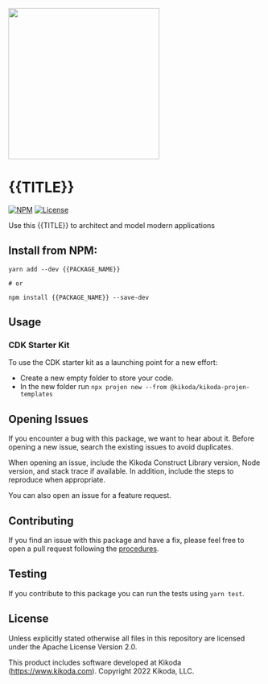 [<img src="https://kikoda.com/wp-content/uploads/2019/07/Logo_White_bg.svg" width="300"/>](https://kikoda.com)
# {{TITLE}}

[![NPM](https://img.shields.io/npm/v/{{PACKAGE_NAME}}?color=39a356)](https://www.npmjs.com/package/{{PACKAGE_NAME}})
[![License](https://img.shields.io/badge/license-Apache--2.0-blue)]({{REPO_URL}}/blob/main/LICENSE)

Use this {{TITLE}} to architect and model modern applications

## Install from NPM:
```
yarn add --dev {{PACKAGE_NAME}}

# or

npm install {{PACKAGE_NAME}} --save-dev
```

## Usage
<!-- TODO: add Usage & Examples -->

### CDK Starter Kit

<!-- TODO: what/why is it, who/when should use it -->

To use the CDK starter kit as a launching point for a new effort:

* Create a new empty folder to store your code.
* In the new folder run `npx projen new --from @kikoda/kikoda-projen-templates`

## Opening Issues

If you encounter a bug with this package, we want to hear about it. Before opening a new issue, search the existing issues to avoid duplicates.

When opening an issue, include the Kikoda Construct Library version, Node version, and stack trace if available. In addition, include the steps to reproduce when appropriate.

You can also open an issue for a feature request.

## Contributing

If you find an issue with this package and have a fix, please feel free to open a pull request following the [procedures](CONTRIBUTING.md).

## Testing

If you contribute to this package you can run the tests using `yarn test`.

## License

Unless explicitly stated otherwise all files in this repository are licensed under the Apache License Version 2.0.

This product includes software developed at Kikoda (https://www.kikoda.com). Copyright 2022 Kikoda, LLC.